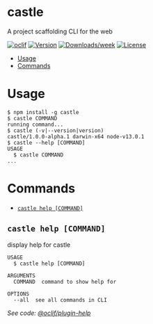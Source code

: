 castle
======

A project scaffolding CLI for the web

[![oclif](https://img.shields.io/badge/cli-oclif-brightgreen.svg)](https://oclif.io)
[![Version](https://img.shields.io/npm/v/castle.svg)](https://npmjs.org/package/@prismify/castle)
[![Downloads/week](https://img.shields.io/npm/dw/@prismify/castle.svg)](https://npmjs.org/package/castle)
[![License](https://img.shields.io/npm/l/@prismify/castle.svg)](https://github.com/https://github.com/prismify/castle.git/blob/master/package.json)

<!-- toc -->
* [Usage](#usage)
* [Commands](#commands)
<!-- tocstop -->
# Usage
<!-- usage -->
```sh-session
$ npm install -g castle
$ castle COMMAND
running command...
$ castle (-v|--version|version)
castle/1.0.0-alpha.1 darwin-x64 node-v13.0.1
$ castle --help [COMMAND]
USAGE
  $ castle COMMAND
...
```
<!-- usagestop -->
# Commands
<!-- commands -->
* [`castle help [COMMAND]`](#castle-help-command)

## `castle help [COMMAND]`

display help for castle

```
USAGE
  $ castle help [COMMAND]

ARGUMENTS
  COMMAND  command to show help for

OPTIONS
  --all  see all commands in CLI
```

_See code: [@oclif/plugin-help](https://github.com/oclif/plugin-help/blob/v2.2.1/src/commands/help.ts)_
<!-- commandsstop -->
